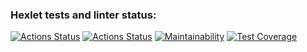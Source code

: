 ### Hexlet tests and linter status:
[![Actions Status](https://github.com/MukhammedDinaev/python-project-lvl2/workflows/hexlet-check/badge.svg)](https://github.com/MukhammedDinaev/python-project-lvl2/actions)
[![Actions Status](https://github.com/MukhammedDinaev/python-project-lvl2/workflows/ftast_flake8/badge.svg)](https://github.com/MukhammedDinaev/python-project-lvl2/actions)
[![Maintainability](https://api.codeclimate.com/v1/badges/90ad67de40a5d3ae7b8d/maintainability)](https://codeclimate.com/github/MukhammedDinaev/python-project-lvl2/maintainability)
[![Test Coverage](https://api.codeclimate.com/v1/badges/90ad67de40a5d3ae7b8d/test_coverage)](https://codeclimate.com/github/MukhammedDinaev/python-project-lvl2/test_coverage)
